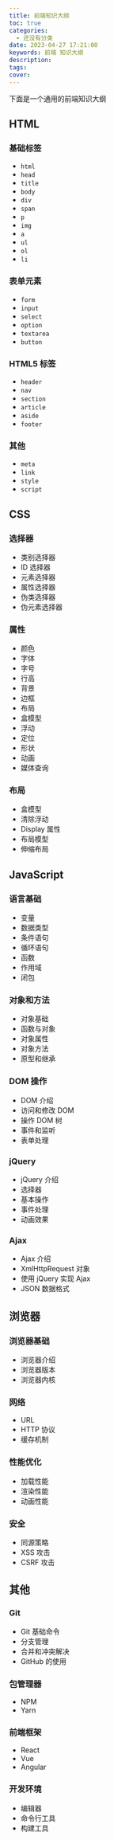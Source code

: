```yaml
---
title: 前端知识大纲
toc: true
categories:
  - 还没有分类
date: 2023-04-27 17:21:00
keywords: 前端 知识大纲
description:
tags:
cover:
---
```


下面是一个通用的前端知识大纲

<!-- more -->

## HTML

### 基础标签

- `html`
- `head`
- `title`
- `body`
- `div`
- `span`
- `p`
- `img`
- `a`
- `ul`
- `ol`
- `li`

### 表单元素

- `form`
- `input`
- `select`
- `option`
- `textarea`
- `button`

### HTML5 标签

- `header`
- `nav`
- `section`
- `article`
- `aside`
- `footer`

### 其他

- `meta`
- `link`
- `style`
- `script`

## CSS

### 选择器

- 类别选择器
- ID 选择器
- 元素选择器
- 属性选择器
- 伪类选择器
- 伪元素选择器

### 属性

- 颜色
- 字体
- 字号
- 行高
- 背景
- 边框
- 布局
- 盒模型
- 浮动
- 定位
- 形状
- 动画
- 媒体查询

### 布局

- 盒模型
- 清除浮动
- Display 属性
- 布局模型
- 伸缩布局

## JavaScript

### 语言基础

- 变量
- 数据类型
- 条件语句
- 循环语句
- 函数
- 作用域
- 闭包

### 对象和方法

- 对象基础
- 函数与对象
- 对象属性
- 对象方法
- 原型和继承

### DOM 操作

- DOM 介绍
- 访问和修改 DOM
- 操作 DOM 树
- 事件和监听
- 表单处理

### jQuery

- jQuery 介绍
- 选择器
- 基本操作
- 事件处理
- 动画效果

### Ajax

- Ajax 介绍
- XmlHttpRequest 对象
- 使用 jQuery 实现 Ajax
- JSON 数据格式

## 浏览器

### 浏览器基础

- 浏览器介绍
- 浏览器版本
- 浏览器内核

### 网络

- URL
- HTTP 协议
- 缓存机制

### 性能优化

- 加载性能
- 渲染性能
- 动画性能

### 安全

- 同源策略
- XSS 攻击
- CSRF 攻击

## 其他

### Git

- Git 基础命令
- 分支管理
- 合并和冲突解决
- GitHub 的使用

### 包管理器

- NPM
- Yarn

### 前端框架

- React
- Vue
- Angular

### 开发环境

- 编辑器
- 命令行工具
- 构建工具